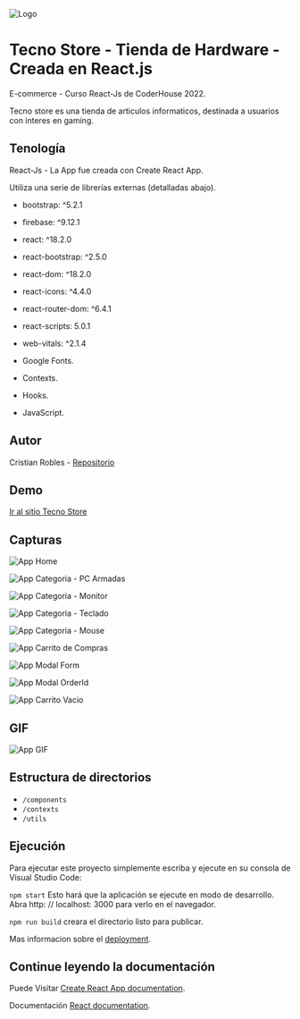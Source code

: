 ![Logo](https://firebasestorage.googleapis.com/v0/b/tecno-store-cr.appspot.com/o/tecno-store-logo.png?alt=media&token=8c211d7a-b45f-4cb8-9eaf-cda40fec4ec8)

# Tecno Store - Tienda de Hardware - Creada en React.js

E-commerce - Curso React-Js de CoderHouse 2022.

Tecno store es una tienda de articulos informaticos, destinada a usuarios con interes en gaming.

## Tenología

React-Js - La App fue creada con Create React App.

Utiliza una serie de librerías externas (detalladas abajo).
- bootstrap: ^5.2.1
- firebase: ^9.12.1
- react: ^18.2.0
- react-bootstrap: ^2.5.0
- react-dom: ^18.2.0
- react-icons: ^4.4.0
- react-router-dom: ^6.4.1
- react-scripts: 5.0.1
- web-vitals: ^2.1.4

- Google Fonts.
- Contexts.
- Hooks.
- JavaScript.


## Autor

Cristian Robles - [Repositorio](https://github.com/CristianAbelRobles)


## Demo

[Ir al sitio Tecno Store](https://cristianabelrobles.github.io/tecno_store/)

## Capturas

![App Home](https://firebasestorage.googleapis.com/v0/b/tecno-store-cr.appspot.com/o/screenshot_1.jpg?alt=media&token=afd5b1e5-04ed-4db6-9874-0f85863f7473)

![App Categoria - PC Armadas](https://firebasestorage.googleapis.com/v0/b/tecno-store-cr.appspot.com/o/screenshot_4.jpg?alt=media&token=5c14db0c-3012-480e-b9c8-72d209a0d9db)

![App Categoria - Monitor](https://firebasestorage.googleapis.com/v0/b/tecno-store-cr.appspot.com/o/screenshot_5.jpg?alt=media&token=0cff5d28-0ef1-4657-a42a-866a9b777d5d)

![App Categoria - Teclado](https://firebasestorage.googleapis.com/v0/b/tecno-store-cr.appspot.com/o/screenshot_6.jpg?alt=media&token=913b3bd0-5ecf-49e9-948c-56c5df38ca51)

![App Categoria - Mouse](https://firebasestorage.googleapis.com/v0/b/tecno-store-cr.appspot.com/o/screenshot_7.jpg?alt=media&token=8af47c7c-f44f-476c-a625-53e43dc3d74c)

![App Carrito de Compras](https://firebasestorage.googleapis.com/v0/b/tecno-store-cr.appspot.com/o/screenshot_9.jpg?alt=media&token=98668ea0-ddc7-4cb7-a758-697719a8a5e8)

![App Modal Form](https://firebasestorage.googleapis.com/v0/b/tecno-store-cr.appspot.com/o/screenshot_10.jpg?alt=media&token=3f6e8971-b0c4-4a33-9b6e-98608222ccc5)

![App Modal OrderId](https://firebasestorage.googleapis.com/v0/b/tecno-store-cr.appspot.com/o/screenshot_11.jpg?alt=media&token=fb5c53af-0014-45da-af6c-473026e6f8bb)

![App Carrito Vacio](https://firebasestorage.googleapis.com/v0/b/tecno-store-cr.appspot.com/o/screenshot_12.jpg?alt=media&token=b6c4a982-c56c-4570-ba74-e3b36a22e9be)

## GIF

![App GIF](https://firebasestorage.googleapis.com/v0/b/tecno-store-cr.appspot.com/o/app.gif?alt=media&token=fb500264-c97f-4ad0-ac28-d85f40893571)

## Estructura de directorios

 - `/components`
 - `/contexts`
 - `/utils`

## Ejecución
Para ejecutar este proyecto simplemente escriba y ejecute en su consola de Visual Studio Code:

`npm start`
Esto hará que la aplicación se ejecute en modo de desarrollo. Abra http: // localhost: 3000 para verlo en el navegador.

`npm run build`
creara el directorio listo para publicar.


Mas informacion sobre el [deployment](https://facebook.github.io/create-react-app/docs/deployment).


## Continue leyendo la documentación

Puede Visitar [Create React App documentation](https://facebook.github.io/create-react-app/docs/getting-started).

Documentación [React documentation](https://reactjs.org/).



